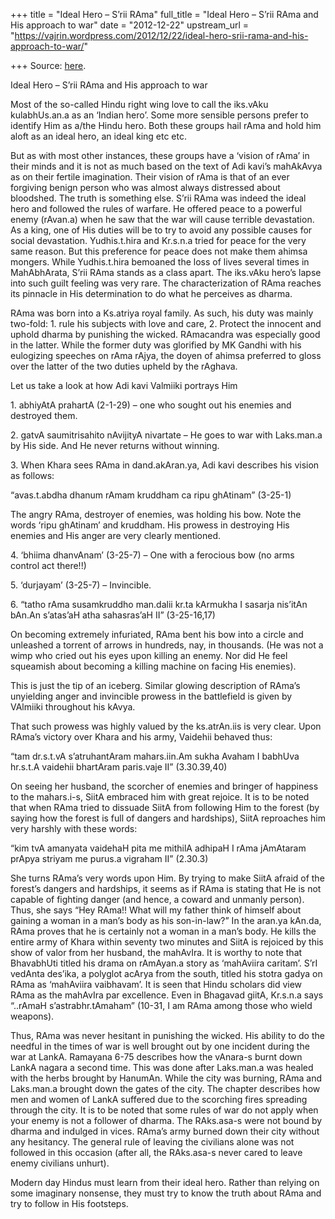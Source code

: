+++
title = "Ideal Hero – S’rii RAma"
full_title = "Ideal Hero – S’rii RAma and His approach to war"
date = "2012-12-22"
upstream_url = "https://vajrin.wordpress.com/2012/12/22/ideal-hero-srii-rama-and-his-approach-to-war/"

+++
Source: [here](https://vajrin.wordpress.com/2012/12/22/ideal-hero-srii-rama-and-his-approach-to-war/).

Ideal Hero – S’rii RAma and His approach to war

Most of the so-called Hindu right wing love to call the iks.vAku
kulabhUs.an.a as an ‘Indian hero’. Some more sensible persons prefer to
identify Him as a/the Hindu hero. Both these groups hail rAma and hold
him aloft as an ideal hero, an ideal king etc etc.

But as with most other instances, these groups have a ‘vision of rAma’
in their minds and it is not as much based on the text of Adi kavi’s
mahAkAvya as on their fertile imagination. Their vision of rAma is that
of an ever forgiving benign person who was almost always distressed
about bloodshed. The truth is something else. S’rii RAma was indeed the
ideal hero and followed the rules of warfare. He offered peace to a
powerful enemy (rAvan.a) when he saw that the war will cause terrible
devastation. As a king, one of His duties will be to try to avoid any
possible causes for social devastation. Yudhis.t.hira and Kr.s.n.a tried
for peace for the very same reason. But this preference for peace does
not make them ahimsa mongers. While Yudhis.t.hira bemoaned the loss of
lives several times in MahAbhArata, S’rii RAma stands as a class apart.
The iks.vAku hero’s lapse into such guilt feeling was very rare. The
characterization of RAma reaches its pinnacle in His determination to do
what he perceives as dharma.

RAma was born into a Ks.atriya royal family. As such, his duty was
mainly two-fold: 1. rule his subjects with love and care, 2. Protect the
innocent and uphold dharma by punishing the wicked. RAmacandra was
especially good in the latter. While the former duty was glorified by MK
Gandhi with his eulogizing speeches on rAma rAjya, the doyen of ahimsa
preferred to gloss over the latter of the two duties upheld by the
rAghava.

Let us take a look at how Adi kavi Valmiiki portrays Him

1\. abhiyAtA prahartA (2-1-29) – one who sought out his enemies and
destroyed them.

2\. gatvA saumitrisahito nAvijityA nivartate – He goes to war with
Laks.man.a by His side. And He never returns without winning.

3\. When Khara sees RAma in dand.akAran.ya, Adi kavi describes his
vision as follows:

“avas.t.abdha dhanum rAmam kruddham ca ripu ghAtinam” (3-25-1)

The angry RAma, destroyer of enemies, was holding his bow. Note the
words ‘ripu ghAtinam’ and kruddham. His prowess in destroying His
enemies and His anger are very clearly mentioned.

4\. ‘bhiima dhanvAnam’ (3-25-7) – One with a ferocious bow (no arms
control act there!!)

5\. ‘durjayam’ (3-25-7) – Invincible.

6\. “tatho rAma susamkruddho man.dalii kr.ta kArmukha I sasarja
nis’itAn bAn.An s’atas’aH atha sahasras’aH II” (3-25-16,17)

On becoming extremely infuriated, RAma bent his bow into a circle and
unleashed a torrent of arrows in hundreds, nay, in thousands. (He was
not a wimp who cried out his eyes upon killing an enemy. Nor did He feel
squeamish about becoming a killing machine on facing His enemies).

This is just the tip of an iceberg. Similar glowing description of
RAma’s unyielding anger and invincible prowess in the battlefield is
given by VAlmiiki throughout his kAvya.

That such prowess was highly valued by the ks.atrAn.iis is very clear.
Upon RAma’s victory over Khara and his army, Vaidehii behaved thus:

“tam dr.s.t.vA s’atruhantAram mahars.iin.Am sukha Avaham I babhUva
hr.s.t.A vaidehii bhartAram paris.vaje II” (3.30.39,40)

On seeing her husband, the scorcher of enemies and bringer of happiness
to the mahars.i-s, SiitA embraced him with great rejoice. It is to be
noted that when RAma tried to dissuade SiitA from following Him to the
forest (by saying how the forest is full of dangers and hardships),
SiitA reproaches him very harshly with these words:

“kim tvA amanyata vaidehaH pita me mithilA adhipaH I rAma jAmAtaram
prApya striyam me purus.a vigraham II” (2.30.3)

She turns RAma’s very words upon Him. By trying to make SiitA afraid of
the forest’s dangers and hardships, it seems as if RAma is stating that
He is not capable of fighting danger (and hence, a coward and unmanly
person). Thus, she says “Hey RAma!! What will my father think of himself
about gaining a woman in a man’s body as his son-in-law?” In the aran.ya
kAn.da, RAma proves that he is certainly not a woman in a man’s body. He
kills the entire army of Khara within seventy two minutes and SiitA is
rejoiced by this show of valor from her husband, the mahAvIra. It is
worthy to note that BhavabhUti titled his drama on rAmAyan.a story as
‘mahAviira caritam’. S’rI vedAnta des’ika, a polyglot acArya from the
south, titled his stotra gadya on RAma as ‘mahAviira vaibhavam’. It is
seen that Hindu scholars did view RAma as the mahAvIra par excellence.
Even in Bhagavad giitA, Kr.s.n.a says “..rAmaH s’astrabhr.tAmaham”
(10-31, I am RAma among those who wield weapons).

Thus, RAma was never hesitant in punishing the wicked. His ability to do
the needful in the times of war is well brought out by one incident
during the war at LankA. Ramayana 6-75 describes how the vAnara-s burnt
down LankA nagara a second time. This was done after Laks.man.a was
healed with the herbs brought by HanumAn. While the city was burning,
RAma and Laks.man.a brought down the gates of the city. The chapter
describes how men and women of LankA suffered due to the scorching fires
spreading through the city. It is to be noted that some rules of war do
not apply when your enemy is not a follower of dharma. The RAks.asa-s
were not bound by dharma and indulged in vices. RAma’s army burned down
their city without any hesitancy. The general rule of leaving the
civilians alone was not followed in this occasion (after all, the
RAks.asa-s never cared to leave enemy civilians unhurt).

Modern day Hindus must learn from their ideal hero. Rather than relying
on some imaginary nonsense, they must try to know the truth about RAma
and try to follow in His footsteps.

